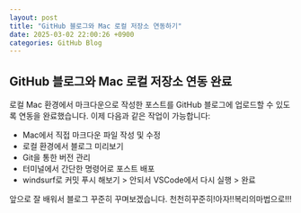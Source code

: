 ```yaml
---
layout: post
title: "GitHub 블로그와 Mac 로컬 저장소 연동하기"
date: 2025-03-02 22:00:26 +0900
categories: GitHub Blog
---
```


## GitHub 블로그와 Mac 로컬 저장소 연동 완료

로컬 Mac 환경에서 마크다운으로 작성한 포스트를 GitHub 블로그에 업로드할 수 있도록 연동을 완료했습니다.
이제 다음과 같은 작업이 가능합니다:

- Mac에서 직접 마크다운 파일 작성 및 수정
- 로컬 환경에서 블로그 미리보기
- Git을 통한 버전 관리
- 터미널에서 간단한 명령어로 포스트 배포
- windsurf로 커밋 푸시 해보기 > 안되서 VSCode에서 다시 실행 > 완료

앞으로 잘 배워서 블로그 꾸준히 꾸며보겠습니다.
천천히꾸준히!아자!!복리의마법으로!!!